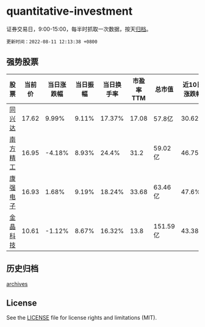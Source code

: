 # quantitative-investment

证券交易日，9:00-15:00，每半时抓取一次数据，按天[归档](archives)。

`更新时间：2022-08-11 12:13:38 +0800`

## 强势股票

|股票|当前价|当日涨跌幅|当日振幅|当日换手率|市盈率TTM|总市值|近10日涨跌幅|
|----|----|----|----|----|----|----|----|
|[同兴达](https://xueqiu.com/S/SZ002845)|17.62|9.99%|9.11%|17.37%|17.08|57.8亿|30.62%|
|[南方精工](https://xueqiu.com/S/SZ002553)|16.95|-4.18%|8.93%|24.4%|31.2|59.02亿|46.75%|
|[康强电子](https://xueqiu.com/S/SZ002119)|16.93|1.68%|9.19%|18.24%|33.68|63.46亿|47.6%|
|[金晶科技](https://xueqiu.com/S/SH600586)|10.61|-1.12%|8.67%|16.32%|13.8|151.59亿|43.38%|

## 历史归档

[archives](archives)

## License

See the [LICENSE](LICENSE) file for license rights and limitations (MIT).